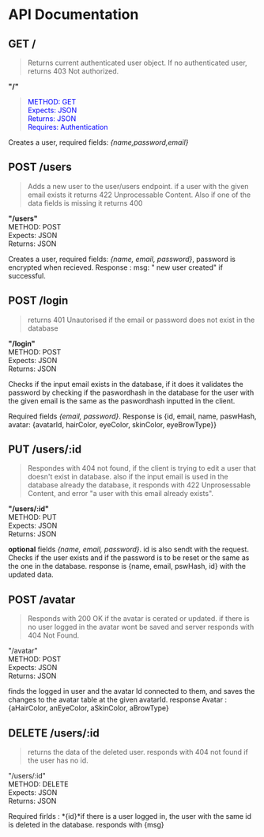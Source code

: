 # API Documentation

## GET / 
> Returns current authenticated user object. If no authenticated user, returns 403 Not authorized.

**"/"**<br>
> <span style="color:blue"> METHOD: GET <br>
> Expects: JSON <br>
> Returns: JSON <br>
> Requires: Authentication <br>

Creates a user, required fields: *{name,password,email}*

## POST /users 
> Adds a new user to the user/users endpoint. if a user with the given email exists it returns 422 Unprocessable Content. Also if one of the data fields is missing it returns 400

**"/users"** <br>
METHOD: POST <br>
Expects: JSON <br>
Returns: JSON <br>

Creates a user, required fields: *{name, email, password}*, password is encrypted when recieved. 
Response : msg: " new user created" if successful.

## POST /login 
> returns 401 Unautorised if the email or password does not exist in the database

**"/login"** <br>
METHOD: POST <br>
Expects: JSON <br>
Returns: JSON <br>

Checks if the input email exists in the database, if it does it validates the password by checking if the paswordhash in the database for the user with the given email is the same as the paswordhash inputted in the client. 

Required fields *{email, password}*.
Response is {id, email, name, paswHash, avatar: {avatarId, hairColor, eyeColor, skinColor, eyeBrowType}}

## PUT /users/:id 
> Respondes with 404 not found, if the client is trying to edit a user that doesn't exist in database. also if the input email is used in the database already the database, it responds with 422 Unprosessable Content, and error "a user with this email already exists".

**"/users/:id"** <br>
METHOD: PUT <br>
Expects: JSON <br>
Returns: JSON <br>

**optional** fields *{name, email, password}*. id is also sendt with the request.
Checks if the user exists and if the password is to be reset or the same as the one in the database. 
response is {name, email, pswHash, id} with the updated data.

## POST /avatar 
>  Responds with 200 OK if the avatar is cerated or updated. if there is no user logged in the avatar wont be saved and server responds with 404 Not Found.

"/avatar" <br>
METHOD: POST <br>
Expects: JSON <br>
Returns: JSON <br>

finds the logged in user and the avatar Id connected to them, and saves the changes to the avatar table at the given avatarId. 
response Avatar : {aHairColor, anEyeColor, aSkinColor, aBrowType}

## DELETE  /users/:id 
> returns the data of the deleted user. responds with 404 not found if the user has no id.

"/users/:id" <br>
METHOD: DELETE <br>
Expects: JSON <br>
Returns: JSON <br>

Required firlds : *{id}*if there is a user logged in, the user with the same id is deleted in the database. 
responds with {msg}
